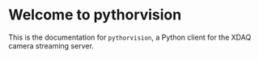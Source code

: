 # Welcome to pythorvision

This is the documentation for ```pythorvision```, a Python client for the XDAQ camera streaming server.